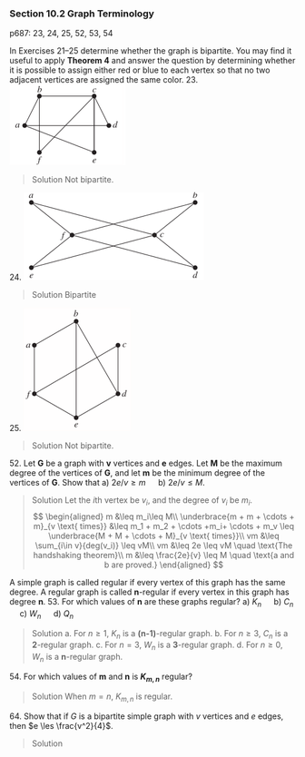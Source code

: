 ### Section 10.2 Graph Terminology
p687: 23, 24, 25, 52, 53, 54

In Exercises 21–25 determine whether the graph is bipartite. You may find it useful to apply **Theorem 4** and answer the question by determining whether it is possible to assign either red or blue to each vertex so that no two adjacent vertices are assigned the same color.
23\. ![Graph](../assets/1002_23.png)
>Solution
Not bipartite.

24\. ![Graph](../assets/1002_24.png)
>Solution
Bipartite

25\. ![Graph](../assets/1002_25.png)
>Solution
Not bipartite.

52\. Let **G** be a graph with **v** vertices and **e** edges. Let **M** be the maximum degree of the vertices of **G**, and let **m** be the minimum degree of the vertices of **G**. Show that
a) $2e/v \geq m$ &emsp; b) $2e/v \leq M$.
>Solution
Let the $i$th vertex be $v_i$, and the degree of $v_i$ be $m_i$.
$$
\begin{aligned}
m &\leq m_i\leq M\\
\underbrace{m + m + \cdots + m}_{v \text{ times}} &\leq m_1 + m_2 + \cdots +m_i+ \cdots + m_v \leq \underbrace{M + M + \cdots + M}_{v \text{ times}}\\
vm &\leq \sum_{i\in v}{deg(v_i)} \leq vM\\
vm &\leq 2e \leq vM \quad \text{The handshaking theorem}\\
m &\leq \frac{2e}{v} \leq M \quad \text{a and b are proved.}
\end{aligned}
$$

A simple graph is called regular if every vertex of this graph has the same degree. A regular graph is called **n**-regular if every vertex in this graph has degree **n**.
53\. For which values of **n** are these graphs regular?
a) $K_n$ &emsp; b) $C_n$ &emsp; c) $W_n$ &emsp; d) $Q_n$
>Solution
a. For $n\geq 1$, $K_n$ is a **(n-1)**-regular graph.
b. For $n\geq 3$, $C_n$ is a **2**-regular graph.
c. For $n=3$, $W_n$ is a **3**-regular graph.
d. For $n \geq 0$, $W_n$ is a **n**-regular graph.

54\. For which values of **m** and **n** is **$K_{m,n}$** regular?
>Solution
When $m=n$, $K_{m,n}$ is regular.

64\. Show that if $G$ is a bipartite simple graph with $v$ vertices and $e$ edges, then $e \les \frac{v^2}{4}$.
>Solution
